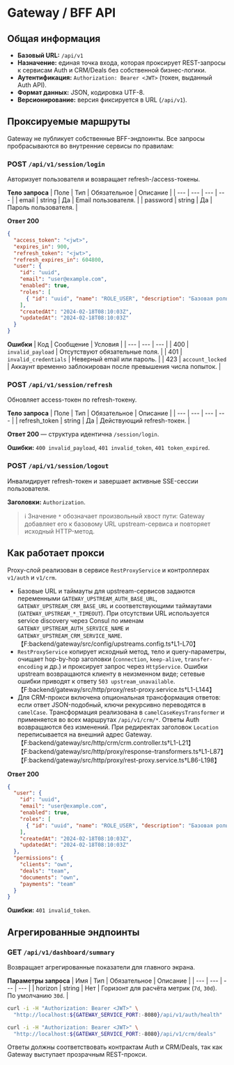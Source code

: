 # Gateway / BFF API

## Общая информация
- **Базовый URL:** `/api/v1`
- **Назначение:** единая точка входа, которая проксирует REST-запросы к сервисам Auth и CRM/Deals без собственной бизнес-логики.
- **Аутентификация:** `Authorization: Bearer <JWT>` (токен, выданный Auth API).
- **Формат данных:** JSON, кодировка UTF-8.
- **Версионирование:** версия фиксируется в URL (`/api/v1`).

## Проксируемые маршруты
Gateway не публикует собственные BFF-эндпоинты. Все запросы пробрасываются во внутренние сервисы по правилам:

### POST `/api/v1/session/login`
Авторизует пользователя и возвращает refresh-/access-токены.

**Тело запроса**
| Поле | Тип | Обязательное | Описание |
| --- | --- | --- | --- |
| email | string | Да | Email пользователя. |
| password | string | Да | Пароль пользователя. |

**Ответ 200**
```json
{
  "access_token": "<jwt>",
  "expires_in": 900,
  "refresh_token": "<jwt>",
  "refresh_expires_in": 604800,
  "user": {
    "id": "uuid",
    "email": "user@example.com",
    "enabled": true,
    "roles": [
      { "id": "uuid", "name": "ROLE_USER", "description": "Базовая роль" }
    ],
    "createdAt": "2024-02-18T08:10:03Z",
    "updatedAt": "2024-02-18T08:10:03Z"
  }
}
```

**Ошибки**
| Код | Сообщение | Условия |
| --- | --- | --- |
| 400 | `invalid_payload` | Отсутствуют обязательные поля. |
| 401 | `invalid_credentials` | Неверный email или пароль. |
| 423 | `account_locked` | Аккаунт временно заблокирован после превышения числа попыток. |

### POST `/api/v1/session/refresh`
Обновляет access-токен по refresh-токену.

**Тело запроса**
| Поле | Тип | Обязательное | Описание |
| --- | --- | --- | --- |
| refresh_token | string | Да | Действующий refresh-токен. |

**Ответ 200** — структура идентична `/session/login`.

**Ошибки:** `400 invalid_payload`, `401 invalid_token`, `401 token_expired`.

### POST `/api/v1/session/logout`
Инвалидирует refresh-токен и завершает активные SSE-сессии пользователя.

**Заголовки:** `Authorization`.

> ℹ️ Значение `*` обозначает произвольный хвост пути: Gateway добавляет его к базовому URL upstream-сервиса и повторяет исходный HTTP-метод.

## Как работает прокси
Proxy-слой реализован в сервисе `RestProxyService` и контроллерах `v1/auth` и `v1/crm`.

- Базовые URL и таймауты для upstream-сервисов задаются переменными `GATEWAY_UPSTREAM_AUTH_BASE_URL`, `GATEWAY_UPSTREAM_CRM_BASE_URL` и соответствующими таймаутами (`GATEWAY_UPSTREAM_*_TIMEOUT`). При отсутствии URL используется service discovery через Consul по именам `GATEWAY_UPSTREAM_AUTH_SERVICE_NAME` и `GATEWAY_UPSTREAM_CRM_SERVICE_NAME`.【F:backend/gateway/src/config/upstreams.config.ts†L1-L70】
- `RestProxyService` копирует исходный метод, тело и query-параметры, очищает hop-by-hop заголовки (`connection`, `keep-alive`, `transfer-encoding` и др.) и проксирует запрос через `HttpService`. Ошибки upstream возвращаются клиенту в неизменном виде; сетевые ошибки приводят к ответу `503 upstream_unavailable`.【F:backend/gateway/src/http/proxy/rest-proxy.service.ts†L1-L144】
- Для CRM-прокси включена опциональная трансформация ответов: если ответ JSON-подобный, ключи рекурсивно переводятся в `camelCase`. Трансформация реализована в `camelCaseKeysTransformer` и применяется во всех маршрутах `/api/v1/crm/*`. Ответы Auth возвращаются без изменений. При редиректах заголовок `Location` переписывается на внешний адрес Gateway. 【F:backend/gateway/src/http/crm/crm.controller.ts†L1-L21】【F:backend/gateway/src/http/proxy/response-transformers.ts†L1-L87】【F:backend/gateway/src/http/proxy/rest-proxy.service.ts†L86-L198】

**Ответ 200**
```json
{
  "user": {
    "id": "uuid",
    "email": "user@example.com",
    "enabled": true,
    "roles": [
      { "id": "uuid", "name": "ROLE_USER", "description": "Базовая роль" }
    ],
    "createdAt": "2024-02-18T08:10:03Z",
    "updatedAt": "2024-02-18T08:10:03Z"
  },
  "permissions": {
    "clients": "own",
    "deals": "team",
    "documents": "own",
    "payments": "team"
  }
}
```

**Ошибки:** `401 invalid_token`.

## Агрегированные эндпоинты

### GET `/api/v1/dashboard/summary`
Возвращает агрегированные показатели для главного экрана.

**Параметры запроса**
| Имя | Тип | Обязательное | Описание |
| --- | --- | --- | --- |
| horizon | string | Нет | Горизонт для расчёта метрик (`7d`, `30d`). По умолчанию `30d`. |

```bash
curl -i -H "Authorization: Bearer <JWT>" \
  "http://localhost:${GATEWAY_SERVICE_PORT:-8080}/api/v1/auth/health"

curl -i -H "Authorization: Bearer <JWT>" \
  "http://localhost:${GATEWAY_SERVICE_PORT:-8080}/api/v1/crm/deals"
```

Ответы должны соответствовать контрактам Auth и CRM/Deals, так как Gateway выступает прозрачным REST-прокси.
